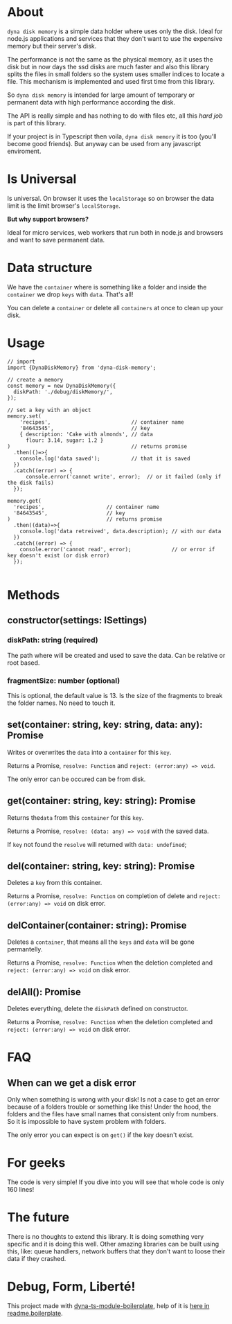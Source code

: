 # About

`dyna disk memory` is a simple data holder where uses only the disk. Ideal for node.js applications and services that they don't want to use the expensive memory but their server's disk.

The performance is not the same as the physical memory, as it uses the disk but in now days the ssd disks are much faster and also this library splits the files in small folders so the system uses smaller indices to locate a file. This mechanism is implemented and used first time from this library.

So `dyna disk memory` is intended for large amount of temporary or permanent data with high performance according the disk.

The API is really simple and has nothing to do with files etc, all this _hard job_ is part of this library.

If your project is in Typescript then voila, `dyna disk memory` it is too (you'll become good friends). But anyway can be used from any javascript enviroment.

# Is Universal

Is universal. On browser it uses the `localStorage` so on browser the data limit is the limit browser's `localStorage`.

**But why support browsers?**

Ideal for micro services, web workers that run both in node.js and browsers and want to save permanent data.

# Data structure

We have the `container` where is something like a folder and inside the `container` we drop `keys` with `data`. That's all!

You can delete a `container` or delete all `containers` at once to clean up your disk.  

# Usage

```
// import
import {DynaDiskMemory} from 'dyna-disk-memory'; 

// create a memory
const memory = new DynaDiskMemory({
  diskPath: './debug/diskMemory/',
});

// set a key with an object
memory.set(
    'recipes',                          // container name 
    '84643545',                         // key
    { description: 'Cake with almonds',	// data
      flour: 3.14, sugar: 1.2 }	
)                                       // returns promise
  .then(()=>{
    console.log('data saved');          // that it is saved 
  })
  .catch((error) => {
      console.error('cannot write', error);  // or it failed (only if the disk fails)
  });
  
memory.get(
  'recipes',                    // container name
  '84643545',                   // key
)                               // returns promise
  .then((data)=>{
    console.log('data retreived', data.description); // with our data
  })
  .catch((error) => {
    console.error('cannot read', error);             // or error if key doesn't exist (or disk error)
  });


```

# Methods

## constructor(settings: ISettings)

### diskPath: string (required)

The path where will be created and used to save the data. Can be relative or root based.

### fragmentSize: number (optional)

This is optional, the default value is 13. Is the size of the fragments to break the folder names. No need to touch it.

## set(container: string, key: string, data: any): Promise<undefined>

Writes or overwrites the `data` into a `container` for this `key`.

Returns a Promise, `resolve: Function` and `reject: (error:any) => void`.

The only error can be occured can be from disk.

## get(container: string, key: string): Promise<any>

Returns the`data` from this `container` for this `key`.

Returns a Promise, `resolve: (data: any) => void` with the saved data.

If `key` not found the `resolve` will returned with `data: undefined`;

## del(container: string, key: string): Promise<any>

Deletes a `key` from this container.

Returns a Promise, `resolve: Function` on completion of delete and `reject: (error:any) => void` on disk error.

## delContainer(container: string): Promise<undefined>

Deletes a `container`, that means all the `keys` and `data` will be gone permantelly.

Returns a Promise, `resolve: Function` when the deletion completed and `reject: (error:any) => void` on disk error.

## delAll(): Promise<undefined>

Deletes everything, delete the `diskPath` defined on constructor.

Returns a Promise, `resolve: Function` when the deletion completed and `reject: (error:any) => void` on disk error.

# FAQ

## When can we get a disk error

Only when something is wrong with your disk! Is not a case to get an error because of a folders trouble or something like this! Under the hood, the folders and the files have small names that consistent only from numbers. So it is impossible to have system problem with folders.

The only error you can expect is on `get()` if the key doesn't exist.

# For geeks

The code is very simple! If you dive into you will see that whole code is only 160 lines! 

# The future

There is no thoughts to extend this library. It is doing something very specific and it is doing this well. Other amazing libraries can be built using this, like: queue handlers, network buffers that they don't want to loose their data if they crashed. 

# Debug, Form, Liberté!

This project made with [dyna-ts-module-boilerplate](https://github.com/aneldev/dyna-ts-module-boilerplate), help of it is [here in readme.boilerplate](./readme.boilerplate.md).